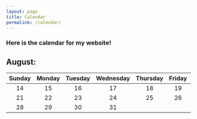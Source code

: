 ```yaml
---
layout: page
title: Calendar
permalink: /calendar/
---
```


### Here is the calendar for my website!

## August:

| Sunday | Monday | Tuesday | Wednesday | Thursday | Friday | Saturday |
| :----: | :----: | :----: | :----: | :----: | :----: | :----: |
| 14 | 15 | 16 | 17 | 18 | 19 | 20 |
| 21 | 22 | 23 | 24 | 25 | 26 | 27 |
| 28 | 29 | 30 | 31 |    |    |    |